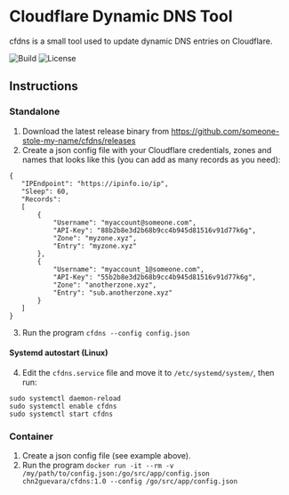 # Cloudflare Dynamic DNS Tool
cfdns is a small tool used to update dynamic DNS entries on Cloudflare.

![Build](https://github.com/someone-stole-my-name/cfdns/workflows/Build/badge.svg)
![License](https://img.shields.io/github/license/someone-stole-my-name/cfdns?color=green)

## Instructions

### Standalone
 1. Download the latest release binary from https://github.com/someone-stole-my-name/cfdns/releases
 2. Create a json config file with your Cloudflare credentials, zones and names that looks like this (you can add as many records as you need):

 ```
 {
    "IPEndpoint": "https://ipinfo.io/ip",
    "Sleep": 60,
    "Records":
    [
        {
            "Username": "myaccount@someone.com",
            "API-Key": "88b2b8e3d2b68b9cc4b945d81516v91d77k6g",
            "Zone": "myzone.xyz",
            "Entry": "myzone.xyz"
        },
        {
            "Username": "myaccount_1@someone.com",
            "API-Key": "55b2b8e3d2b68b9cc4b945d81516v91d77k6g",
            "Zone": "anotherzone.xyz",
            "Entry": "sub.anotherzone.xyz"
        }
    ]
}
 ```

 3. Run the program `cfdns --config config.json`

 #### Systemd autostart (Linux)

 4. Edit the `cfdns.service` file and move it to `/etc/systemd/system/`, then  run:
 ```
 sudo systemctl daemon-reload
 sudo systemctl enable cfdns
 sudo systemctl start cfdns
 ```

### Container

 1. Create a json config file (see example above).
 2. Run the program `docker run -it --rm -v /my/path/to/config.json:/go/src/app/config.json chn2guevara/cfdns:1.0 --config /go/src/app/config.json`
